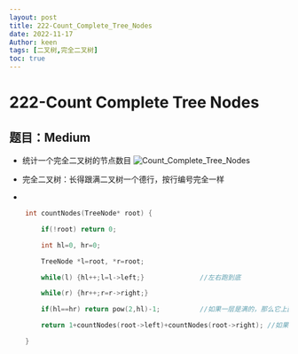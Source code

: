 ```yaml
---
layout: post
title: 222-Count_Complete_Tree_Nodes
date: 2022-11-17
Author: keen
tags: [二叉树,完全二叉树]
toc: true
---
```

# 222-Count Complete Tree Nodes
## 题目：Medium
- 统计一个完全二叉树的节点数目
![Count_Complete_Tree_Nodes](https://lh3.googleusercontent.com/u/0/d/1ALpUhpNQtZ-C5FwMPOTlQTKse97qW87j)  

- 完全二叉树：长得跟满二叉树一个德行，按行编号完全一样  

- 

```cpp
    int countNodes(TreeNode* root) {

        if(!root) return 0;

        int hl=0, hr=0;

        TreeNode *l=root, *r=root;

        while(l) {hl++;l=l->left;}              //左右跑到底

        while(r) {hr++;r=r->right;}

        if(hl==hr) return pow(2,hl)-1;          //如果一层是满的，那么它上面应该是2的n次方-1  

        return 1+countNodes(root->left)+countNodes(root->right); //如果不是满的，就去找满的  

    }
```
